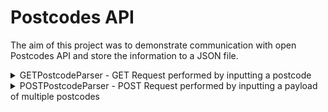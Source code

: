 # Postcodes API

The aim of this project was to demonstrate communication with open Postcodes API and store the information to a JSON file.

<details>
  <summary>GETPostcodeParser - GET Request performed by inputting a postcode</summary>         
    <p>   
      
```
api.postcodes.io/postcodes/{:postcode}
```
  * The class will accept a postcode as an input and provide the option for the attributes to be printed as the result
  * The class has a .write_json_file method which can be instanciated to output a JSON file
    
    </p>
</details>

<details>
  <summary>POSTPostcodeParser - POST Request performed by inputting a payload of multiple postcodes </summary>         
    <p>   
      
```
api.postcodes.io/postcodes
```
```
{
  "postcodes" : ["postcode1", "postcode2", "postcode3"]
}
```
  * The class will accept a payload as an input and provide an option to get postcode details for an individual postcode through the postcode_details method
  * The class has a .write_json_file method which can be instanciated to output a JSON file for the whole payload
    
    </p>
</details>
